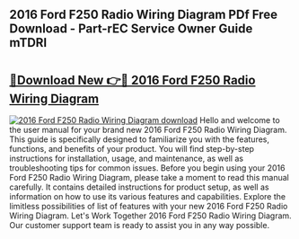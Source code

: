 ## 2016 Ford F250 Radio Wiring Diagram PDf Free Download - Part-rEC Service Owner Guide mTDRl

# <h2><a href="http://dflr34k.blite.top/?on=2016+Ford+F250+Radio+Wiring+Diagram">🔗Download New 👉🔴 2016 Ford F250 Radio Wiring Diagram</a></h2>

[![2016 Ford F250 Radio Wiring Diagram download](https://i.imgur.com/lujVjoI.png)](http://dflr34k.blite.top/?on=2016+Ford+F250+Radio+Wiring+Diagram)
Hello and welcome to the user manual for your brand new 2016 Ford F250 Radio Wiring Diagram. This guide is specifically designed to familiarize you with the features, functions, and benefits of your product. You will find step-by-step instructions for installation, usage, and maintenance, as well as troubleshooting tips for common issues. Before you begin using your 2016 Ford F250 Radio Wiring Diagram, please take a moment to read this manual carefully. It contains detailed instructions for product setup, as well as information on how to use its various features and capabilities. Explore the limitless possibilities of list of features with your new 2016 Ford F250 Radio Wiring Diagram. Let's Work Together 2016 Ford F250 Radio Wiring Diagram. Our customer support team is ready to assist you in any way possible.
